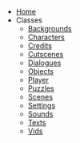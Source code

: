 <!-- docs/_sidebar.md -->

* [Home](/)
* Classes
  * [Backgrounds](backgrounds.schema.md)
  * [Characters](characters.schema.md)
  * [Credits](credits.schema.md)
  * [Cutscenes](cutscenes.schema.md)
  * [Dialogues](dialogues.schema.md)
  * [Objects](objects.schema.md)
  * [Player](player.schema.md)
  * [Puzzles](puzzles.schema.md)
  * [Scenes](scenes.schema.md)
  * [Settings](settings.schema.md)
  * [Sounds](sounds.schema.md)
  * [Texts](texts.schema.md)
  * [Vids](vids.schema.md)
